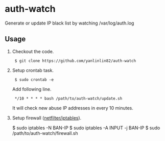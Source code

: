 # auth-watch

Generate or update IP black list by watching /var/log/auth.log

## Usage

1. Checkout the code.

		$ git clone https://github.com/yanlinlin82/auth-watch

2. Setup crontab task.

		$ sudo crontab -e

	Add following line.

		*/10 * * * * bash /path/to/auth-watch/update.sh

	It will check new abuse IP addresses in every 10 minutes.

3. Setup firewall ([netfilter/iptables](http://www.netfilter.org/)).

	$ sudo iptables -N BAN-IP
	$ sudo iptables -A INPUT -j BAN-IP
	$ sudo /path/to/auth-watch/firewall.sh
